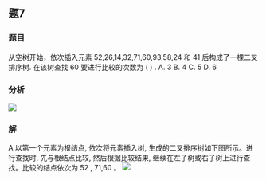 ## 题7
### 题目
从空树开始，依次插入元素 52,26,14,32,71,60,93,58,24 和 41 后构成了一棵二叉排序树. 
在该树查找 60 要进行比较的次数为 ( ) .
A. 3 
B. 4 
C. 5 
D. 6
### 分析
![](https://img.hwenyi.live/202409111904660.webp)
### 解
A
以第一个元素为根结点, 依次将元素插入树, 生成的二叉排序树如下图所示。进行查找时, 先与根结点比较, 然后根据比较结果, 继续在左子树或右子树上进行查找。比较的结点依次为 52 , 71,60 。
![](https://img.hwenyi.live/202409111903307.webp)

